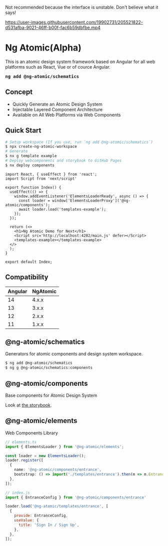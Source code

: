 Not recommended because the interface is unstable. Don't believe what it says!

https://user-images.githubusercontent.com/19902731/205521822-d531afba-9021-46ff-b00f-fac6b59dbfbe.mp4

# Ng Atomic(Alpha)
This is an atomic design system framework based on Angular for all web platforms such as React, Vue or of cource Angular.

<strong><pre>ng add @ng-atomic/schematics</pre></strong>

## Concept
- Quickly Generate an Atomic Design System
- Injectable Layered Component Architecture
- Available on All Web Platforms via Web Components

## Quick Start
```sh
# Setup workspace (If you use, run `ng add @ng-atomic/schematics`)
$ npx create-ng-atomic-workspace
# Generate 
$ nx g template example
# Deploy webcomponents and storybook to GitHub Pages
$ nx deploy components
```

```tsx
import React, { useEffect } from 'react';
import Script from 'next/script'

export function Index() {
  useEffect(() => {
    window.addEventListener('ElementsLoaderReady', async () => {
      const loader = window['ElementsLoaderProxy']('@ng-atomic/components');
      await loader.load('templates-example');
    });
  });

  return (<>
    <h1>Ng Atomic Demo for Next</h1>
    <Script src='http://localhost:4202/main.js' defer></Script>
    <templates-example></templates-example>
  </>
  );
}

export default Index;
```


## Compatibility
| Angular | NgAtomic   |
| --------|----------- |
| 14      | 4.x.x      |
| 13      | 3.x.x      |
| 12      | 2.x.x      |
| 11      | 1.x.x      |

## @ng-atomic/schematics
Generators for atomic components and design system workspace.

```sh
$ ng add @ng-atomic/schematics
$ ng g @ng-atomic/schematics:components
```

## @ng-atomic/components
Base components for Atomic Design System

Look at [the storybook](https://nontangent.github.io/ng-atomic/storybook/).


## @ng-atomic/elements
Web Components Library 

```ts
// elements.ts
import { ElementsLoader } from '@ng-atomic/elements';

const loader = new ElementsLoader();
loader.register([
  {
    name: '@ng-atomic/components/entrance',
    bootstrap: () => import('./templates/entrance').then(m => m.EntranceModule),
  },
]);

```

```js
// index.js
import { EntranceConfig } from '@ng-atomic/components/entrance'

loader.load('@ng-atomic/templates/entrance', [
  {
    provide: EntranceConfig,
    useValue: {
      title: 'Sign In / Sign Up',
    },
  },
]);
```
